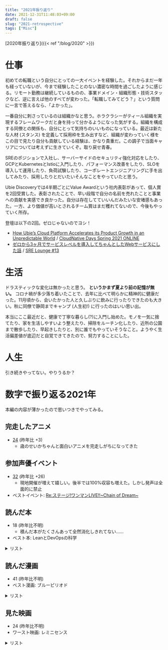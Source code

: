 ```yaml
---
title: "2021年振り返り"
date: 2021-12-31T11:48:03+09:00
draft: false
slug: "2021-retrospective"
tags: ["Misc"]
---
```


[2020年振り返り]({{< ref "/blog/2020" >}})

# 仕事

初めての転職という自分にとっての一大イベントを経験した。それからまだ一年も経っていないが、今まで経験したことのない濃密な時間を過ごしたように感じる。リモート勤務は継続しているものの、事業ドメイン・組織形態・技術スタックなど、逆に言えば他のすべてが変わった。「転職してみてどう？」という質問に一言で答えるなら、「よかった」。

<!--more-->

一番自分に刺さっているのは組織かなと思う。ホラクラシーがティール組織を実現するフレームワークだと身を持って分かるようになった気がする。組織を構成する同僚との関係も、自分にとって気持ちのいいものになっている。最近は新たな人材 (スタンス) を定義して採用枠を生み出すなど、組織が変わっていく様をこの目で見たり自分も貢献している経験は、かなり貴重だ。この調子で当面キャリアについては考えずに生きていくぞ。取り戻せ青春。

SREのポジションで入社し、サーバーサイドのセキュリティ強化対応をしたり、GCPとKubernetesとIstioに入門したり、パフォーマンス改善をしたり、SLOを導入して運用したり、負荷試験したり、コーポレートエンジニアリングに手を出してみたり、採用したりとだいたいそんなことをやっていたと思う。

Ubie Discoveryでは4半期ごとにValue Awardという社内表彰があって、個人賞を2回受賞した。表彰されたことで、早い段階で自分の名前を売れたことと事業への貢献を実感でき良かった。自分は存在してていいんだみたいな安堵感もあった。一方、より価値が高いとされるチーム賞はまだ穫れてないので、今後もやっていく所存。

登壇は以下の2回。ゼロじゃないのでヨシ！

- [How Ubie’s Cloud Platform Accelerates its Product Growth in an Unpredictable World](https://event.cloudnativedays.jp/cndo2021/talks/741) / [CloudNative Days Spring 2021 ONLINE](https://event.cloudnativedays.jp/cndo2021)
- [ゼロから3ヶ月でサービスレベルを導入してちゃんとしたWebサービスにした話](https://speakerdeck.com/itkq/sre-lounge-number-13-service-level-at-ubie) / [SRE Lounge #13](https://sre-lounge.connpass.com/event/227250/)

# 生活

ドラスティックな変化は無かったと思う。 **というかまず夏より前の記憶が無い。** コロナ禍が多少落ち着いたことで、去年に比べて明らかに精神的に健康だった。11月頃から、会いたかった人と久しぶりに飲みに行ったりできたのも大きい。秋に同僚で静岡までキャンプ (人生初!) に行ったのはいい思い出。

本当にここ最近だと、健康で丁寧な暮らし(?)に入門し始めた。モノを一気に捨てたり、家を生活しやすいよう整えたり、掃除をルーチン化したり、近所の公園まで散歩したり、早起きしたりと、別に誰でもやっていそうなこと。ようやく生活偏差値が底辺だと自覚できてきたので、努力することにした。

# 人生

引き続きやってない。やりうるか？

# 数字で振り返る2021年

本編の内容が薄かったので思いつきでやってみる。

## 完走したアニメ

- [24](https://annict.com/@itkq/watched) (昨年比 +3)
  - 歳のせいかちゃんと面白いアニメを完走しがちになってきた

## 参加声優イベント

- [32](https://www.eventernote.com/users/itkq/events/?year=2021) (昨年比 +26)
  - 現地開催が増えて嬉しい。後半では100%収容も増えた。しかし発声は全面的に禁止
- ベストイベント: [Re:ステージ!ワンマンLIVE!!~Chain of Dream~]([https://itkq.hatenablog.com/entry/2021/04/19/002755](https://itkq.hatenablog.com/entry/2021/04/19/002755))

## 読んだ本

- 18 (昨年比不明)
  - 積んだ本がたくさんあって全然消化しきれてない……
- ベスト本: LeanとDevOpsの科学

<details><summary>リスト</summary><div>
<ul>
<li>ぼくはイエローでホワイトで、ちょっとブルー</li>
<li>イラストでわかるDockerとKubernetes Software Design plus</li>
<li>How Google Works (日本経済新聞出版)</li>
<li>Measure What Matters（メジャー・ホワット・マターズ） 伝説のベンチャー投資家がGoogleに教えた成功手法 OKR (日本経済新聞出版)</li>
<li>LeanとDevOpsの科学［Accelerate］ テクノロジーの戦略的活用が組織変革を加速する impress top gearシリーズ</li>
<li>計算する生命</li>
<li>Web配信の技術―HTTPキャッシュ・リバースプロキシ・CDNを活用する</li>
<li>人の健康は腸内細菌で決まる　-善玉菌と悪玉菌を科学する― 知りたい!サイエンス</li>
<li>NO RULES(ノー・ルールズ) 世界一「自由」な会社、NETFLIX (日本経済新聞出版)</li>
<li>ライト、ついてますか　問題発見の人間学</li>
<li>［改訂新版］プログラマのための文字コード技術入門 WEB+DB PRESS plus</li>
<li>OSSライセンスを正しく理解するための本</li>
<li>シャインポスト　ねえ知ってた？　私を絶対アイドルにするための、ごく普通で当たり前な、とびっきりの魔法 (電撃文庫)</li>
<li>負けヒロインが多すぎる！ (ガガガ文庫)</li>
<li>負けヒロインが多すぎる！２ (ガガガ文庫)</li>
<li>チームトポロジー　価値あるソフトウェアをすばやく届ける適応型組織設計</li>
<li>ホラクラシーの光と影 DIAMOND ハーバード・ビジネス・レビュー論文</li>
<li>ティール組織 ― マネジメントの常識を覆す次世代型組織の出現</li>
</ul>
</div></details>

## 読んだ漫画

- 41 (昨年比不明)
- ベスト漫画: ブルーピリオド

<details><summary>リスト</summary><div>
<ul>
<li>推しが武道館いってくれたら死ぬ(7)【電子限定特典ペーパー付き】 (RYU COMICS)</li>
<li>推しが武道館いってくれたら死ぬ(8)【電子限定特典ペーパー付き】 (RYU COMICS)</li>
<li>往生際の意味を知れ！（１） (ビッグコミックス)</li>
<li>往生際の意味を知れ！（２） (ビッグコミックス)</li>
<li>往生際の意味を知れ！（３） (ビッグコミックス)</li>
<li>往生際の意味を知れ！（４） (ビッグコミックス)</li>
<li>比羅坂日菜子がエロかわいいことを俺だけが知っている。（１） (電撃コミックスNEXT)</li>
<li>比羅坂日菜子がエロかわいいことを俺だけが知っている。（２） (電撃コミックスNEXT)</li>
<li>比羅坂日菜子がエロかわいいことを俺だけが知っている。（３） (電撃コミックスNEXT)</li>
<li>比羅坂日菜子がエロかわいいことを俺だけが知っている。（４） (電撃コミックスNEXT)</li>
<li>葬送のフリーレン（１） (少年サンデーコミックス)</li>
<li>葬送のフリーレン（３） (少年サンデーコミックス)</li>
<li>葬送のフリーレン（２） (少年サンデーコミックス)</li>
<li>葬送のフリーレン（４） (少年サンデーコミックス)</li>
<li>葬送のフリーレン（５） (少年サンデーコミックス)</li>
<li>葬送のフリーレン（６） (少年サンデーコミックス)</li>
<li>ひげを剃る。そして女子高生を拾う。　（１） (角川コミックス・エース)</li>
<li>ひげを剃る。そして女子高生を拾う。　（２） (角川コミックス・エース)</li>
<li>ひげを剃る。そして女子高生を拾う。　（３） (角川コミックス・エース)</li>
<li>ひげを剃る。そして女子高生を拾う。　（４） (角川コミックス・エース)</li>
<li>ひげを剃る。そして女子高生を拾う。　（５） (角川コミックス・エース)</li>
<li>ひげを剃る。そして女子高生を拾う。　（６） (角川コミックス・エース)</li>
<li>少年のアビス 1 (ヤングジャンプコミックスDIGITAL)</li>
<li>少年のアビス 2 (ヤングジャンプコミックスDIGITAL)</li>
<li>少年のアビス 3 (ヤングジャンプコミックスDIGITAL)</li>
<li>少年のアビス 5 (ヤングジャンプコミックスDIGITAL)</li>
<li>少年のアビス 4 (ヤングジャンプコミックスDIGITAL)</li>
<li>少年のアビス 6 (ヤングジャンプコミックスDIGITAL)</li>
<li>少年のアビス 7 (ヤングジャンプコミックスDIGITAL)</li>
<li>ブルーピリオド（１） (アフタヌーンコミックス)</li>
<li>ブルーピリオド（２） (アフタヌーンコミックス)</li>
<li>ブルーピリオド（３） (アフタヌーンコミックス)</li>
<li>ブルーピリオド（４） (アフタヌーンコミックス)</li>
<li>ブルーピリオド（５） (アフタヌーンコミックス)</li>
<li>ブルーピリオド（６） (アフタヌーンコミックス)</li>
<li>ブルーピリオド（７） (アフタヌーンコミックス)</li>
<li>ブルーピリオド（８） (アフタヌーンコミックス)</li>
<li>ブルーピリオド（９） (アフタヌーンコミックス)</li>
<li>ブルーピリオド（１０） (アフタヌーンコミックス)</li>
<li>ブルーピリオド（１１） (アフタヌーンコミックス)</li>
<li>がんばれ同期ちゃん 1【特典イラスト付き】 がんばれ同期ちゃん【特典イラスト付き】 (MeDu COMICS)</li>
</ul>
</div></details>

## 見た映画

- 24 (昨年比不明)
- ワースト映画: レミニセンス

<details><summary>リスト</summary><div>
<ul>
<li>劇場版　呪術廻戦０</li>
<li>マトリックス レザレクションズ</li>
<li>マトリックス レボリューションズ</li>
<li>マトリックス リローデッド</li>
<li>マトリックス</li>
<li>ボヘミアン・ラプソディ</li>
<li>マイ・インターン</li>
<li>プリンセス・プリンシパル　Crown Handler　第2章</li>
<li>レミニセンス</li>
<li>TIME/タイム</li>
<li>トータル・リコール</li>
<li>インセプション</li>
<li>TENET テネット</li>
<li>劇場版　少女☆歌劇　レヴュースタァライト</li>
<li>スパイダーマン: ファー・フロム・ホーム</li>
<li>Tokyo 7th シスターズ -僕らは青空になる-</li>
<li>シン・エヴァンゲリオン劇場版</li>
<li>Tokyo 7th シスターズ -僕らは青空になる-</li>
<li>プリンセス・プリンシパル　Crown Handler　第1章</li>
<li>ダークナイト ライジング</li>
<li>バットマン フォーエヴァー</li>
<li>バットマン ビギンズ</li>
<li>ダークナイト</li>
<li>パラサイト 半地下の家族</li>
</ul>
</div></details>
